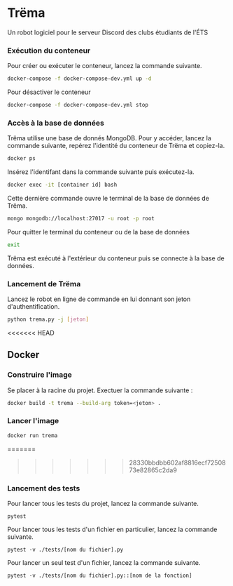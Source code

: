 # Trëma

Un robot logiciel pour le serveur Discord des clubs étudiants de l'ÉTS

### Exécution du conteneur

Pour créer ou exécuter le conteneur, lancez la commande suivante.

```bash
docker-compose -f docker-compose-dev.yml up -d
```

Pour désactiver le conteneur

```bash
docker-compose -f docker-compose-dev.yml stop
```

### Accès à la base de données

Trëma utilise une base de donnés MongoDB. Pour y accéder, lancez la commande
suivante, repérez l'identité du conteneur de Trëma et copiez-la.

```bash
docker ps
```

Insérez l'identifant dans la commande suivante puis exécutez-la.

```bash
docker exec -it [container id] bash
```

Cette dernière commande ouvre le terminal de la base de données de Trëma.

```bash
mongo mongodb://localhost:27017 -u root -p root
```

Pour quitter le terminal du conteneur ou de la base de données

```bash
exit
```

Trëma est exécuté à l'extérieur du conteneur puis se connecte à la base de
données.

### Lancement de Trëma

Lancez le robot en ligne de commande en lui donnant son jeton
d'authentification.

```bash
python trema.py -j [jeton]
```

<<<<<<< HEAD
## Docker

### Construire l'image

Se placer à la racine du projet.
Exectuer la commande suivante :

```bash
docker build -t trema --build-arg token=<jeton> .
```

### Lancer l'image

```bash
docker run trema
```

=======
>>>>>>> 28330bbdbb602af8816ecf7250873e82865c2da9
### Lancement des tests

Pour lancer tous les tests du projet, lancez
la commande suivante.
```
pytest
```

Pour lancer tous les tests d'un fichier en particulier, lancez
la commande suivante.
```
pytest -v ./tests/[nom du fichier].py
```

Pour lancer un seul test d'un fichier, lancez la commande
suivante.
```
pytest -v ./tests/[nom du fichier].py::[nom de la fonction]
```